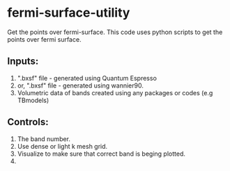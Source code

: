 # fermi-surface-utility
Get the points over fermi-surface. This code uses python scripts to get the points over fermi surface.

## Inputs:
1. ".bxsf" file - generated using Quantum Espresso
2. or, ".bxsf" file - generated using wannier90.
3. Volumetric data of bands created using any packages or codes (e.g TBmodels)

## Controls:
1. The band number.
2. Use dense or light k mesh grid.
3. Visualize to make sure that correct band is beging plotted.
4. 
